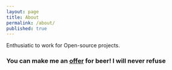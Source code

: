 ```yaml
---
layout: page
title: About
permalink: /about/
published: true
---
```


Enthusiatic to work for Open-source projects.

### You can make me an [offer](mailto:live.namish@live.in) for beer! I will never refuse
